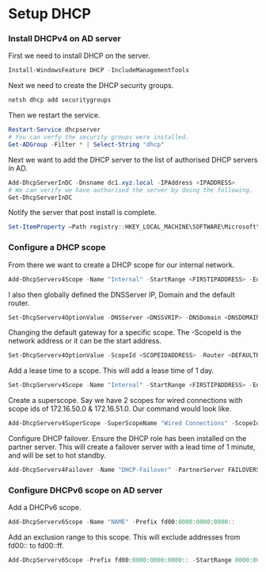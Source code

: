 # Setup DHCP

### Install DHCPv4 on AD server

First we need to install DHCP on the server. 

```powershell
Install-WindowsFeature DHCP -IncludeManagementTools
```

Next we need to create the DHCP security groups.

```cmd
netsh dhcp add securitygroups
```

Then we restart the service.
```powershell
Restart-Service dhcpserver
# You can verfy the security groups were installed.
Get-ADGroup -Filter * | Select-String "dhcp"
```

Next we want to add the DHCP server to the list of authorised DHCP servers in AD.
```powershell
Add-DhcpServerInDC -Dnsname dc1.xyz.local -IPAddress <IPADDRESS>
# We can verify we have authorised the server by doing the following.
Get-DhcpServerInDC
```


Notify the server that post install is complete.
```powershell
Set-ItemProperty –Path registry::HKEY_LOCAL_MACHINE\SOFTWARE\Microsoft\ServerManager\Roles\12 –Name ConfigurationState –Value 2
```

### Configure a DHCP scope

From there we want to create a DHCP scope for our internal network. 

```powershell
Add-DhcpServerv4Scope -Name "Internal" -StartRange <FIRSTIPADDRESS> -EndRange <LASTIPADDRESS> -SubnetMask <SUBNETMASK> -Description "Internal Network"
```

I also then globally defined the DNSServer IP, Domain and the default router.

```powershell
Set-DhcpServerv4OptionValue -DNSServer <DNSSVRIP> -DNSDomain <DNSDOMAINNAME> -Router <DEFAULTGATEWAY>
```

Changing the default gateway for a specific scope. The -ScopeId is the network address or it can be the start address.

```powershell
Set-DhcpServerv4OptionValue -ScopeId <SCOPEIDADDRESS> -Router <DEFAULTROUTER>
```

Add a lease time to a scope. This will add a lease time of 1 day.

```powershell
Set-DhcpServerv4Scope -Name "Internal" -StartRange <FIRSTIPADDRESS> -EndRange <LASTIPADDRESS> -SubnetMask <SUBNETMASK> -Description "Internal Network" -LeaseDuration 01.00:00:00
```

Create a superscope. Say we have 2 scopes for wired connections with scope ids of 172.16.50.0 & 172.16.51.0. Our command would look like.

```powershell
Add-DhcpServerv4SuperScope -SuperScopeName "Wired Connections" -ScopeId 172.16.50.0, 172.16.51.0
```

Configure DHCP failover. Ensure the DHCP role has been installed on the partner server. This will create a failover server with a lead time of 1 minute, and will be set to hot standby.

```powershell
Add-DhcpServerv4Failover -Name "DHCP-Failover" -PartnerServer FAILOVERSVRIP -MaxClientLeadTime 00:01:00 -SharedSecret SECRET -ServerRole Standby -ScopeID SCOPEID, SCOPEID, SCOPEID
```

### Configure DHCPv6 scope on AD server

Add a DHCPv6 scope.

```powershell
Add-DhcpServerv6Scope -Name "NAME" -Prefix fd00:0000:0000:0000::
```

Add an exclusion range to this scope. This will exclude addresses from fd00:: to fd00::ff.

```powershell
Add-DhcpServerv6Scope -Prefix fd00:0000:0000:0000:: -StartRange 0000:0000:0000:0000 -EndRange 0000:0000:0000:00ff
```

